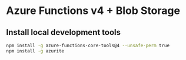 # Azure Functions v4 + Blob Storage

## Install local development tools

```bash
npm install -g azure-functions-core-tools@4 --unsafe-perm true
npm install -g azurite
```